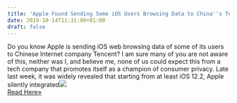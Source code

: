```yaml
---
title: 'Apple Found Sending Some iOS Users Browsing Data to China''s Tencent'
date: 2019-10-14T11:31:00+01:00
draft: false
---
```


Do you know Apple is sending iOS web browsing data of some of its users to Chinese Internet company Tencent? I am sure many of you are not aware of this, neither was I, and believe me, none of us could expect this from a tech company that promotes itself as a champion of consumer privacy. Late last week, it was widely revealed that starting from at least iOS 12.2, Apple silently integrated![](http://feeds.feedburner.com/~r/TheHackersNews/~4/f1VmRqcho7A)  
[Read Here»](https://thehackernews.com/2019/10/apple-safari-safebrowsing-tencent.html)